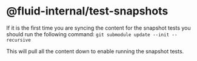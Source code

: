 # @fluid-internal/test-snapshots

If it is the first time you are syncing the content for the snapshot tests you should run the following command:
`git submodule update --init --recursive`

This will pull all the content down to enable running the snapshot tests.
